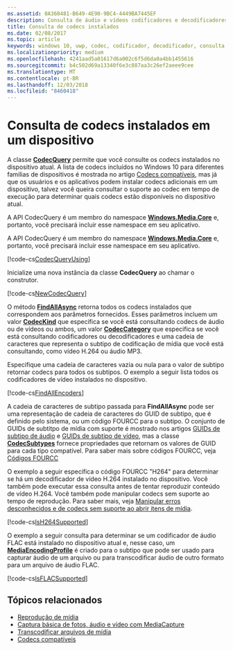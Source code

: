 ```yaml
---
ms.assetid: 0A360481-B649-4E90-9BC4-4449BA7445EF
description: Consulta de áudio e vídeos codificadores e decodificadores instalados em um dispositivo.
title: Consulta de codecs instalados
ms.date: 02/08/2017
ms.topic: article
keywords: windows 10, uwp, codec, codificador, decodificador, consulta
ms.localizationpriority: medium
ms.openlocfilehash: 4241aad5a01617d6a002c6f5d6da0a4bb1455616
ms.sourcegitcommit: b4c502d69a13340f6e3c887aa3c26ef2aeee9cee
ms.translationtype: MT
ms.contentlocale: pt-BR
ms.lasthandoff: 12/03/2018
ms.locfileid: "8460418"
---
```

# <a name="query-for-codecs-installed-on-a-device"></a>Consulta de codecs instalados em um dispositivo
A classe **[CodecQuery](https://docs.microsoft.com/uwp/api/windows.media.core.codecquery)** permite que você consulte os codecs instalados no dispositivo atual. A lista de codecs incluídos no Windows 10 para diferentes famílias de dispositivos é mostrada no artigo [Codecs compatíveis](supported-codecs.md), mas já que os usuários e os aplicativos podem instalar codecs adicionais em um dispositivo, talvez você queira consultar o suporte ao codec em tempo de execução para determinar quais codecs estão disponíveis no dispositivo atual.

A API CodecQuery é um membro do namespace **[Windows.Media.Core](https://docs.microsoft.com/uwp/api/windows.media.core)** e, portanto, você precisará incluir esse namespace em seu aplicativo.

A API CodecQuery é um membro do namespace **[Windows.Media.Core](https://docs.microsoft.com/uwp/api/windows.media.core)** e, portanto, você precisará incluir esse namespace em seu aplicativo.

[!code-cs[CodecQueryUsing](./code/TranscodeWin10/cs/MainPage.xaml.cs#SnippetCodecQueryUsing)]

Inicialize uma nova instância da classe **CodecQuery** ao chamar o construtor.

[!code-cs[NewCodecQuery](./code/TranscodeWin10/cs/MainPage.xaml.cs#SnippetNewCodecQuery)]

O método **[FindAllAsync](https://docs.microsoft.com/uwp/api/windows.media.core.codecquery.findallasync)** retorna todos os codecs instalados que correspondem aos parâmetros fornecidos. Esses parâmetros incluem um valor **[CodecKind](https://docs.microsoft.com/uwp/api/windows.media.core.codeckind)** que especifica se você está consultando codecs de áudio ou de vídeos ou ambos, um valor **[CodecCategory](https://docs.microsoft.com/uwp/api/windows.media.core.codeccategory)** que especifica se você está consultando codificadores ou decodificadores e uma cadeia de caracteres que representa o subtipo de codificação de mídia que você está consultando, como vídeo H.264 ou áudio MP3.

Especifique uma cadeia de caracteres vazia ou nula para o valor de subtipo retornar codecs para todos os subtipos. O exemplo a seguir lista todos os codificadores de vídeo instalados no dispositivo.

[!code-cs[FindAllEncoders](./code/TranscodeWin10/cs/MainPage.xaml.cs#SnippetFindAllEncoders)]

A cadeia de caracteres de subtipo passada para **FindAllAsync** pode ser uma representação de cadeia de caracteres do GUID de subtipo, que é definido pelo sistema, ou um código FOURCC para o subtipo. O conjunto de GUIDs de subtitpo de mídia com suporte é mostrado nos artigos [GUIDs de subtipo de áudio](https://msdn.microsoft.com/library/windows/desktop/aa372553(v=vs.85).aspx) e [GUIDs de subtipo de vídeo](https://msdn.microsoft.com/library/windows/desktop/aa370819(v=vs.85).aspx), mas a classe **[CodecSubtypes](https://docs.microsoft.com/uwp/api/windows.media.core.codecsubtypes)** fornece propriedades que retornam os valores de GUID para cada tipo compatível. Para saber mais sobre códigos FOURCC, veja [Códigos FOURCC](https://msdn.microsoft.com/library/windows/desktop/dd375802(v=vs.85).aspx) 

O exemplo a seguir especifica o código FOURCC "H264" para determinar se há um decodificador de vídeo H.264 instalado no dispositivo. Você também pode executar essa consulta antes de tentar reproduzir conteúdo de vídeo H.264. Você também pode manipular codecs sem suporte ao tempo de reprodução. Para saber mais, veja [Manipular erros desconhecidos e de codecs sem suporte ao abrir itens de mídia](https://docs.microsoft.com/windows/uwp/audio-video-camera/media-playback-with-mediasource#handle-unsupported-codecs-and-unknown-errors-when-opening-media-items).

[!code-cs[IsH264Supported](./code/TranscodeWin10/cs/MainPage.xaml.cs#SnippetIsH264Supported)]

O exemplo a seguir consulta para determinar se um codificador de áudio FLAC está instalado no dispositivo atual e, nesse caso, um **[MediaEncodingProfile](https://docs.microsoft.com/uwp/api/Windows.Media.MediaProperties.MediaEncodingProfile)** é criado para o subtipo que pode ser usado para capturar áudio de um arquivo ou para transcodificar áudio de outro formato para um arquivo de áudio FLAC.

[!code-cs[IsFLACSupported](./code/TranscodeWin10/cs/MainPage.xaml.cs#SnippetIsFLACSupported)]

## <a name="related-topics"></a>Tópicos relacionados

* [Reprodução de mídia](media-playback.md)
* [Captura básica de fotos, áudio e vídeo com MediaCapture](basic-photo-video-and-audio-capture-with-MediaCapture.md)
* [Transcodificar arquivos de mídia](transcode-media-files.md)
* [Codecs compatíveis](supported-codecs.md)
 

 




